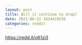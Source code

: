 ```yaml
--- 
layout: post 
title: Will it continue to drop? 
date: 2021-06-22 1624410256 
categories: reddit 
--- 
```

https://redd.it/o61zi3